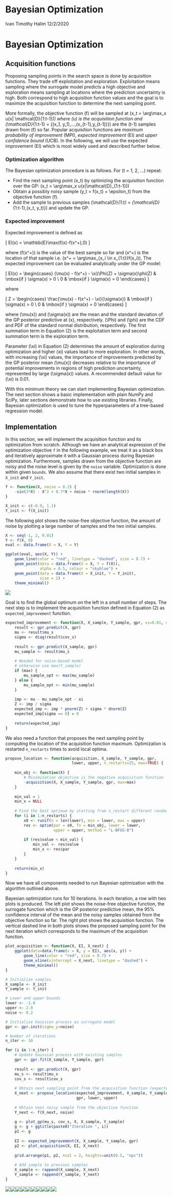 Bayesian Optimization
================
Ivan Timothy Halim
12/2/2020

# Bayesian Optimization

## Acquisition functions

Proposing sampling points in the search space is done by acquisition
functions. They trade off exploitation and exploration. Exploitation
means sampling where the surrogate model predicts a high objective and
exploration means sampling at locations where the prediction uncertainty
is high. Both correspond to high acquisition function values and the
goal is to maximize the acquisition function to determine the next
sampling point.

More formally, the objective function \(f\) will be sampled at
\(x_t = \arg\max_x u(x| \mathcal{D}_{1:t-1})\) where \(u\) is the
acquisition function and
\(\mathcal{D}_{1:t-1} = \{(x_1, y_1),...,(x_{t-1},y_{t-1})\}\) are the
\(t-1\) samples drawn from \(f\) so far. Popular acquisition functions
are *maximum probability of improvement* (MPI), *expected improvement*
(EI) and *upper confidence bound* (UCB). In the following, we will use
the expected improvement (EI) which is most widely used and described
further below.

### Optimization algorithm

The Bayesian optimization procedure is as follows. For \(t = 1, 2, ...\)
repeat:

  - Find the next sampling point \(x_t\) by optimizing the acquisition
    function over the GP: \(x_t = \arg\max_x u(x|\mathcal{D}_{1:t-1})\)
  - Obtain a possibly noisy sample \(y_t = f(x_t) + \epsilon_t\) from
    the objective function \(f\).
  - Add the sample to previous samples
    \(\mathcal{D}_{1:t} = \{\mathcal{D}_{1:t-1},(x_t, y_t)\}\) and
    update the GP.

### Expected improvement

Expected improvement is defined as

\[
EI(x) = \mathbb{E}\max(f(x)-f(x^+),0)
\]

where \(f(x^+)\) is the value of the best sample so far and \(x^+\) is
the location of that sample
i.e. \(x^+ = \arg\max_{x_i \in x_{1:t}}f(x_i)\). The expected
improvement can be evaluated analytically under the GP model:

\[
EI(x) =
\begin{cases}
(\mu(x) - f(x^+) - \xi)\Phi(Z) + \sigma(x)\phi(Z) & \mbox{if } \sigma(x) > 0 \\
0 & \mbox{if } \sigma(x) = 0
\end{cases}
\]

where

\[
Z =
\begin{cases}
\frac{\mu(x) - f(x^+) - \xi}{\sigma(x)} & \mbox{if } \sigma(x) > 0 \\
0 & \mbox{if } \sigma(x) = 0
\end{cases}
\]

where \(\mu(x)\) and \(\sigma(x)\) are the mean and the standard
deviation of the GP posterior predictive at \(x\), respectively.
\(\Phi\) and \(\phi\) are the CDF and PDF of the standard normal
distribution, respectively. The first summation term in Equation (2) is
the exploitation term and second summation term is the exploration term.

Parameter \(\xi\) in Equation (2) determines the amount of exploration
during optimization and higher \(xi\) values lead to more exploration.
In other words, with increasing \(\xi\) values, the importance of
improvements predicted by the GP posterior mean \(\mu(x)\) decreases
relative to the importance of potential improvements in regions of high
prediction uncertainty, represented by large \(\sigma(x)\) values. A
recommended default value for \(\xi\) is 0.01.

With this minimum theory we can start implementing Bayesian
optimization. The next section shows a basic implementation with plain
NumPy and SciPy, later sections demonstrate how to use existing
libraries. Finally, Bayesian optimization is used to tune the
hyperparameters of a tree-based regression model.

## Implementation

In this section, we will implement the acquisition function and its
optimization from scratch. Although we have an analytical expression of
the optimization objective `f` in the following example, we treat it as
a black box and iteratively approximate it with a Gaussian process
during Bayesian optimization. Furthermore, samples drawn from the
objective function are noisy and the noise level is given by the `noise`
variable. Optimization is done within given `bounds`. We also assume
that there exist two initial samples in `X_init` and `Y_init`.

``` r
f <- function(X, noise = 0.2) {
    -sin(3*X) - X^2 + 0.7*X + noise * rnorm(length(X))
}

X_init <- c(-0.9, 1.1)
Y_init <- f(X_init)
```

The following plot shows the noise-free objective function, the amount
of noise by plotting a large number of samples and the two initial
samples.

``` r
X <- seq(-1, 2, 0.01)
Y <- f(X, 0)
eval <- data.frame(X = X, Y = Y)

ggplot(eval, aes(X, Y)) +
    geom_line(color = "red", linetype = "dashed", size = 0.7) +
    geom_point(data = data.frame(X = X, Y = f(X)),
               alpha = 0.5, colour = "skyblue") +
    geom_point(data = data.frame(X = X_init, Y = Y_init),
               size = 2) +
    theme_minimal()
```

![](02_bayesian-optimization_files/figure-gfm/unnamed-chunk-2-1.png)<!-- -->

Goal is to find the global optimum on the left in a small number of
steps. The next step is to implement the acquisition function defined in
Equation (2) as `expected_improvement`
function.

``` r
expected_improvement <- function(X, X_sample, Y_sample, gpr, xi=0.01, max=TRUE) {
    result <- gpr.predict(X, gpr)
    mu <- result$mu_s
    sigma <- diag(result$cov_s)
    
    result <- gpr.predict(X_sample, gpr)
    mu_sample <- result$mu_s
    
    # Needed for noise-based model
    # otherwise use max(Y_sample)
    if (max) {
        mu_sample_opt <- max(mu_sample)
    } else {
        mu_sample_opt <- min(mu_sample)
    }
    
    imp <- mu - mu_sample_opt - xi
    Z <- imp / sigma
    expected_imp <- imp * pnorm(Z) + sigma * dnorm(Z)
    expected_imp[sigma == 0] = 0
    
    return(expected_imp)
}
```

We also need a function that proposes the next sampling point by
computing the location of the acquisition function maximum. Optimization
is restarted `n_restarts` times to avoid local optima.

``` r
propose_location <- function(acquisition, X_sample, Y_sample, gpr,
                             lower, upper, n_restarts=25, max=TRUE) {
    
    min_obj <- function(X) {
        # Minimization objective is the negative acquisition function
        -acquisition(X, X_sample, Y_sample, gpr, max=max)
    }
    
    min_val = 1
    min_x = NULL
    
    # Find the best optimum by starting from n_restart different random points.
    for (i in 1:n_restarts) {
        x0 <- runif(n = len(lower), min = lower, max = upper)
        res <- optim(par = x0, fn = min_obj, lower = lower,
                     upper = upper, method = "L-BFGS-B")
        
        if (res$value < min_val) {
            min_val <- res$value
            min_x <- res$par
        }
    }
    
    return(min_x)
}
```

Now we have all components needed to run Bayesian optimization with the
algorithm outlined above.

Bayesian optimization runs for 10 iterations. In each iteration, a row
with two plots is produced. The left plot shows the noise-free objective
function, the surrogate function which is the GP posterior predictive
mean, the 95% confidence interval of the mean and the noisy samples
obtained from the objective function so far. The right plot shows the
acquisition function. The vertical dashed line in both plots shows the
proposed sampling point for the next iteration which corresponds to the
maximum of the acquisition function.

``` r
plot_acquisition <- function(X, EI, X_next) {
    ggplot(data=data.frame(x = X, y = EI), aes(x, y)) +
        geom_line(color = "red", size = 0.7) +
        geom_vline(xintercept = X_next, linetype = "dashed") +
        theme_minimal()
}
```

``` r
# Initialize samples
X_sample <- X_init
Y_sample <- Y_init

# Lower and upper bounds
lower <- -1.0
upper <- 2.0
noise <- 0.2

# Initialize Gaussian process as surrogate model
gpr <- gpr.init(sigma_y=noise)

# Number of iterations
n_iter <- 10

for (i in 1:n_iter) {
    # Update Gaussian process with existing samples
    gpr <- gpr.fit(X_sample, Y_sample, gpr)
    
    result <- gpr.predict(X, gpr)
    mu_s <- result$mu_s
    cov_s <- result$cov_s
    
    # Obtain next sampling point from the acquisition function (expected improvement)
    X_next <- propose_location(expected_improvement, X_sample, Y_sample,
                               gpr, lower, upper)
    
    # Obtain next noisy sample from the objective function
    Y_next <- f(X_next, noise)
    
    g <- plot_gp(mu_s, cov_s, X, X_sample, Y_sample)
    g <- g + ggtitle(paste0("Iteration ", i))
    p1 <- g
    
    EI <- expected_improvement(X, X_sample, Y_sample, gpr)
    p2 <- plot_acquisition(X, EI, X_next)
    
    grid.arrange(p1, p2, ncol = 2, heights=unit(0.5, "npc"))
    
    # Add sample to previous samples
    X_sample <- rappend(X_sample, X_next)
    Y_sample <- rappend(Y_sample, Y_next)
}
```

![](02_bayesian-optimization_files/figure-gfm/unnamed-chunk-6-1.png)<!-- -->![](02_bayesian-optimization_files/figure-gfm/unnamed-chunk-6-2.png)<!-- -->![](02_bayesian-optimization_files/figure-gfm/unnamed-chunk-6-3.png)<!-- -->![](02_bayesian-optimization_files/figure-gfm/unnamed-chunk-6-4.png)<!-- -->![](02_bayesian-optimization_files/figure-gfm/unnamed-chunk-6-5.png)<!-- -->![](02_bayesian-optimization_files/figure-gfm/unnamed-chunk-6-6.png)<!-- -->![](02_bayesian-optimization_files/figure-gfm/unnamed-chunk-6-7.png)<!-- -->![](02_bayesian-optimization_files/figure-gfm/unnamed-chunk-6-8.png)<!-- -->![](02_bayesian-optimization_files/figure-gfm/unnamed-chunk-6-9.png)<!-- -->![](02_bayesian-optimization_files/figure-gfm/unnamed-chunk-6-10.png)<!-- -->
